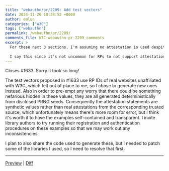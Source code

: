 ```yaml
---
title: "webauthn/pr/2209: Add test vectors"
date: 2024-11-20 18:38:52 +0000
author: emlun
categories: ["W3C"]
tags: ["webauthn"]
permalink: /webauthn/pr/2209/
comments_file: W3C-webauthn-pr-2209_comments
excerpt: >
  For these next 3 sections, I'm assuming no attestation is used despite the existence of the variables `attestation_private_key` and `attestation_cert_serial_number`? If so, it would be nice to add that in the section names. If they do have attestation, then the actual attestation should be added. For example if no attestation is used, this section should be called 'ES256 Credential with No Attestation and \"crossOrigin\": true in clientDataJSON'. Additionally like my first comment, it's less confusing if `attestation_private_key` and `attestation_cert_serial_number` were removed.    I say this since it's not uncommon for RPs to not support attestation—at least non-self attestation—and it would be nice to immediately know which tests are inapplicable/need-to-be-amended without actually parsing `attestationObject` to see if and what attestation is used.
---
```

Closes #1633. Sorry it took so long!

The test vectors proposed in #1633 use RP IDs of real websites unaffiliated with W3C, which felt out of place to me, so I chose to generate new ones instead. Also in order to pre-empt any worry that there could be something nefarious hidden in these values, they are all generated deterministically from disclosed PRNG seeds. Consequently the attestation statements are synthetic values rather than real attestations from the corresponding trusted source, which unfortunately means there's more room for error, but I think it's worth it to have the examples self-contained and transparent. I invite library authors to try running their registration and authentication procedures on these examples so that we may work out any inconsistencies.

I plan to also share the code used to generate these, but I needed to patch some of the libraries I used, so I need to resolve that first.


<!--
    This comment and the below content is programmatically generated.
    You may add a comma-separated list of anchors you'd like a
    direct link to below (e.g. #idl-serializers, #idl-sequence):

    Don't remove this comment or modify anything below this line.
    If you don't want a preview generated for this pull request,
    just replace the whole of this comment's content by "no preview"
    and remove what's below.
-->
***
<a href="https://pr-preview.s3.amazonaws.com/w3c/webauthn/pull/2209.html" title="Last updated on Nov 20, 2024, 6:43 PM UTC (643273b)">Preview</a> | <a href="https://pr-preview.s3.amazonaws.com/w3c/webauthn/2209/e2987a9...643273b.html" title="Last updated on Nov 20, 2024, 6:43 PM UTC (643273b)">Diff</a>